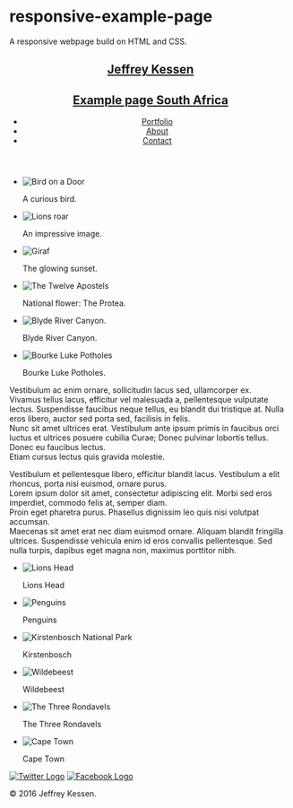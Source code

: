 # responsive-example-page
A responsive webpage build on HTML and CSS.

<!DOCTYPE html>
<html>
  <head>
    <meta charset="utf-8">
    <title>Jeffrey Kessen | Example page South Africa</title>
    <link rel="stylesheet" href="css/normalize.css">
    <link href='https://fonts.googleapis.com/css?family=Roboto+Slab|Open+Sans:400,400italic,700,700italic,800' rel='stylesheet' type='text/css'>
    <link rel="stylesheet" href="css/main.css">
    <link rel="stylesheet" href="css/responsive.css">
    <link rel="shortcut icon" href="img/favicon.ico">
    <meta name="viewport" content="width=device-width, initial-scale=1.0">
  </head>
<body>
  <section id="landing">
    <div class="container">
      <header>
        <a href="index.html" id="logo">
          <h1>Jeffrey Kessen</h1>
          <h2>Example page South Africa</h2>
        </a>
        <nav>
        <ul>
          <li><a href="index.html" class="selected">Portfolio</a></li>
          <li><a href="about.html">About</a></li>
          <li><a href="contact.html">Contact</a></li>
        </ul>
        </nav>
      </header>
    </div>
  </section>
    <div id="wrapper">
      <section>
        <ul id="gallery">
          <li>
            <img src="img/bird_on_a_door.jpg" alt="Bird on a Door">
              <p>A curious bird.</p>
          </li>
          <li>
            <img src="img/lions_roar.jpg" alt="Lions roar">
              <p>An impressive image.</p>
          </li>
          <li>
            <img src="img/giraf.jpg" alt="Giraf">
              <p>The glowing sunset.</p>
          </li>
          <li>
            <img src="http://nigeldennis.co.uk/stock/images/landscapes/sa/western_cape/65014.jpg"alt="The Twelve Apostels">
              <p>National flower: The Protea.</p>
          </li>
          <li>
            <img src="http://www.planetware.com/photos-large/SAF/south-africa-blyde-river-canyon-nature-reserve.jpg" alt="Blyde River Canyon.">
             <p>Blyde River Canyon.</p>
          </li>
          <li>
            <img src="http://www.pd4pic.com/images/bourke-luck-potholes-south-africa-africa-nature.jpg" alt="Bourke Luke Potholes">
              <p>Bourke Luke Potholes.</p>
          </li>
        </ul>
      </section>
    </div>
  <section class="example-text">
      <div id="wrapper">
        <p>
            Vestibulum ac enim ornare, sollicitudin lacus sed, ullamcorper ex.<br>
            Vivamus tellus lacus, efficitur vel malesuada a, pellentesque vulputate lectus.
            Suspendisse faucibus neque tellus, eu blandit dui tristique at.
            Nulla eros libero, auctor sed porta sed, facilisis in felis.<br> Nunc sit amet ultrices erat.
            Vestibulum ante ipsum primis in faucibus orci luctus et ultrices posuere cubilia Curae;
            Donec pulvinar lobortis tellus.
            Donec eu faucibus lectus.<br>
            Etiam cursus lectus quis gravida molestie.
            <p></p>
            Vestibulum et pellentesque libero, efficitur blandit lacus.
            Vestibulum a elit rhoncus, porta nisi euismod, ornare purus.<br>
            Lorem ipsum dolor sit amet, consectetur adipiscing elit. Morbi sed eros imperdiet, commodo felis at, semper diam.<br>
            Proin eget pharetra purus.
            Phasellus dignissim leo quis nisi volutpat accumsan.<br>
            Maecenas sit amet erat nec diam euismod ornare.
            Aliquam blandit fringilla ultrices.
            Suspendisse vehicula enim id eros convallis pellentesque.
            Sed nulla turpis, dapibus eget magna non, maximus porttitor nibh.
        </p>
      </div>
  </section>
    <div id="wrapper">
      <section>
        <ul id="gallery">
          <li>
            <img src="http://www.sapeople.com/wp-content/uploads/2015/11/Cape-Town-South-Africa-900x600.jpg" alt="Lions Head">
            <p>Lions Head</p>
          </li>
          <li>
            <img src="http://www.wildlightphotography.co.uk/African-Wildlife/i-845G9W4/0/S/004%20African%20Penguin%20%20(Jack%20Ass%20Penguin)%20(Spheniscus%20demersus)%20-%203935-S.jpg" alt="Penguins">
            <p>Penguins</p>
          </li>
          <li>
            <img src="http://noetziecastles.co.za/wp-content/uploads/2014/02/labimg_640_AH-0874.jpg" alt="Kirstenbosch National Park">
            <p>Kirstenbosch</p>
          </li>
          <li>
            <img src="http://glamgrid.com/wp-content/uploads/2015/02/Top-3-Natural-Wonders-Of-South-Africa-2-1024x698.jpg" alt="Wildebeest">
            <p>Wildebeest</p>
          </li>
          <li>
            <img src="https://upload.wikimedia.org/wikipedia/commons/5/57/Three_Rondavels,_Blyde_River_Canyon_Nature_Reserve,_Mpumalanga,_South_Africa.jpg" alt="The Three Rondavels">
            <p>The Three Rondavels</p>
          </li>
          <li>
            <img src="http://www.hougaardmalan.com/gallery-images/Cape-Town-25.jpg"alt="Cape Town">
            <p>Cape Town</p>
          </li>
          </ul>
    </div>
  </section>
    <footer>
      <a href="http://twitter.com/jeffssen"><img src="img/TwitterLogo.png" alt="Twitter Logo" class="social-icon"></a>
      <a href="http://facebook.com/jeffreykessen"><img src="img/fblogo.png" alt="Facebook Logo" class="social-icon"></a>
      <p>&copy; 2016 Jeffrey Kessen.</p>
    </footer>
  </body>
</html>
